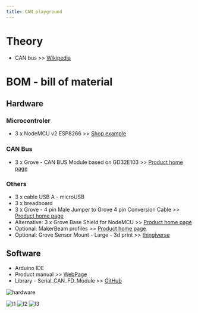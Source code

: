 ```yaml
---
title: CAN playground
---
```

# Theory
- CAN bus >> [Wikipedia](https://en.wikipedia.org/wiki/CAN_bus)
# BOM - bill of material
## Hardware
### Microcontroler
- 3 x NodeMCU v2 ESP8266 >> [Shop example](https://www.seeedstudio.com/NodeMCU-v2-Lua-based-ESP8266-development-kit.html) 
### CAN Bus
- 3 x Grove - CAN BUS Module based on GD32E103 >> [Product home page](https://www.seeedstudio.com/Grove-CAN-BUS-Module-based-on-GD32E103-p-5456.html)
### Others
- 3 x cable USB A - microUSB
- 3 x breadboard
- 3 x Grove - 4 pin Male Jumper to Grove 4 pin Conversion Cable >> [Product home page](https://www.seeedstudio.com/Grove-4-pin-Male-Jumper-to-Grove-4-pin-Conversion-Cable-5-PCs-per-Pack.html)
- Alternative: 3 x Grove Base Shield for NodeMCU  >> [Product home page](https://www.seeedstudio.com/Grove-Base-Shield-for-NodeMCU.html) 
- Optional: MakerBeam profiles >> [Product home page](https://www.makerbeam.com)
- Optional: Grove Sensor Mount - Large - 3d print >> [thingiverse](https://www.thingiverse.com/thing:2162279)

## Software
- Arduino IDE
- Product manual >> [WebPage](https://docs.longan-labs.cc/114992978/)
- Library - Serial_CAN_FD_Module >> [GitHub](https://github.com/Longan-Labs/Serial_CAN_FD_Module)

![hardware](https://github.com/franno3/CAN/assets/64599057/dca82d70-63e7-46e6-b7db-de77e35bde45)

![l1](https://github.com/franno3/CAN/assets/64599057/760eb46a-1936-4025-92c5-90d32fb4fa31)
![l2](https://github.com/franno3/CAN/assets/64599057/90cc3713-3ed4-48d8-bf34-efd8cede34ee)
![l3](https://github.com/franno3/CAN/assets/64599057/2db765cc-2016-4164-bc29-3165d46382e1)

